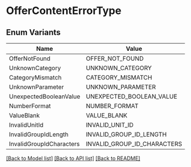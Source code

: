 # OfferContentErrorType

## Enum Variants

| Name | Value |
|---- | -----|
| OfferNotFound | OFFER_NOT_FOUND |
| UnknownCategory | UNKNOWN_CATEGORY |
| CategoryMismatch | CATEGORY_MISMATCH |
| UnknownParameter | UNKNOWN_PARAMETER |
| UnexpectedBooleanValue | UNEXPECTED_BOOLEAN_VALUE |
| NumberFormat | NUMBER_FORMAT |
| ValueBlank | VALUE_BLANK |
| InvalidUnitId | INVALID_UNIT_ID |
| InvalidGroupIdLength | INVALID_GROUP_ID_LENGTH |
| InvalidGroupIdCharacters | INVALID_GROUP_ID_CHARACTERS |


[[Back to Model list]](../README.md#documentation-for-models) [[Back to API list]](../README.md#documentation-for-api-endpoints) [[Back to README]](../README.md)


